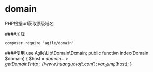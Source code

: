 # domain
PHP根据url获取顶级域名

####加载

    composer require 'agile/domain'
####使用
    use Agile\Lib\Domain\Domain;
    public function index(Domain $domain)
    {
        $host = $domain->getDomain('http://www.huanguosoft.com');
        var_dump($host);
    }
